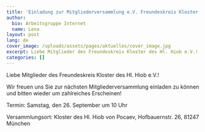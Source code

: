 ```yaml
---
title: 'Einladung zur Mitgliederversammlung e.V. Freundeskreis Kloster Hl Hiob'
author:
  bio: Arbeitsgruppe Internet
  name: Lena
layout: post
lang: de
cover_image: /uploads/assets/pages/aktuelles/cover_image.jpg
excerpt: Liebe Mitglieder des Freundeskreis Kloster des Hl. Hiob e.V.! Wir freuen uns Sie zur nächsten Mitgliederversammlung einladen zu können und bitten wieder um zahlreiches Erscheinen!
categories: []
---
```

Liebe Mitglieder des Freundeskreis Kloster des Hl. Hiob e.V.!

Wir freuen uns Sie zur nächsten Mitgliederversammlung einladen zu können und bitten wieder um zahlreiches Erscheinen!

Termin: Samstag, den 26. September um 10 Uhr

Versammlungsort: Kloster des Hl. Hiob von Pocaev, Hofbauernstr. 26, 81247 München
